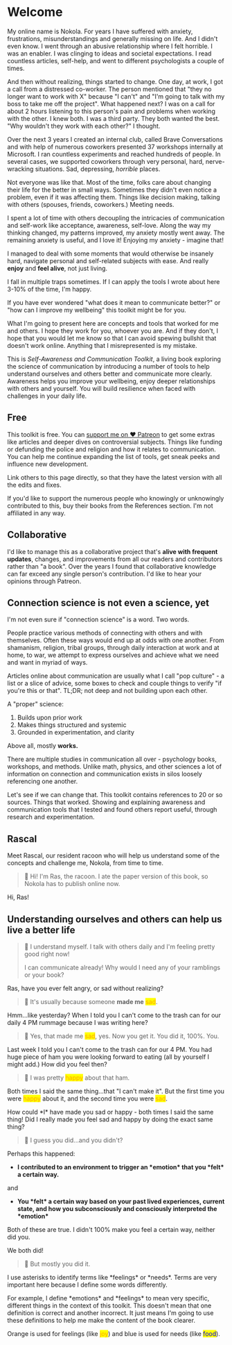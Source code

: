 # Welcome

My online name is Nokola. For years I have suffered with anxiety, frustrations, misunderstandings and generally missing on life. And I didn't even know. I went through an abusive relationship where I felt horrible. I was an enabler. I was clinging to ideas and societal expectations. I read countless articles, self-help, and went to different psychologists a couple of times.

And then without realizing, things started to change. One day, at work, I got a call from a distressed co-worker. The person mentioned that "they no longer want to work with X" because "I can't" and "I'm going to talk with my boss to take me off the project". What happened next? I was on a call for about 2 hours listening to this person's pain and problems when working with the other. I knew both. I was a third party. They both wanted the best. "Why wouldn't they work with each other?" I thought.

Over the next 3 years I created an internal club, called Brave Conversations and with help of numerous coworkers presented 37 workshops internally at Microsoft. I ran countless experiments and reached hundreds of people. In several cases, we supported coworkers through very personal, hard, nerve-wracking situations. Sad, depressing, _horrible_ places.

Not everyone was like that. Most of the time, folks care about changing their life for the better in small ways. Sometimes they didn't even notice a problem, even if it was affecting them. Things like decision making, talking with others (spouses, friends, coworkers.) Meeting needs.

I spent a lot of time with others decoupling the intricacies of communication and self-work like acceptance, awareness, self-love. Along the way my thinking changed, my patterns improved, my anxiety mostly went away. The remaining anxiety is useful, and I love it! Enjoying my anxiety - imagine that!

I managed to deal with some moments that would otherwise be insanely hard, navigate personal and self-related subjects with ease. And really **enjoy** and **feel alive**, not just living.

I fall in multiple traps sometimes. If I can apply the tools I wrote about here 3-10% of the time, I'm happy.

If you have ever wondered "what does it mean to communicate better?" or "how can I improve my wellbeing" this toolkit might be for you.

What I'm going to present here are concepts and tools that worked for me and others. I hope they work for you, whoever you are. And if they don't, I hope that you would let me know so that I can avoid spewing bullshit that doesn't work online. Anything that I misrepresented is my mistake.

This is _Self-Awareness and Communication Toolkit_, a living book exploring the science of communication by introducing a number of tools to help understand ourselves and others better and communicate more clearly. Awareness helps you improve your wellbeing, enjoy deeper relationships with others and yourself. You will build resilience when faced with challenges in your daily life.

## Free

This toolkit is free. You can [support me on ♥ Patreon](https://patreon.com/nokola) to get some extras like articles and deeper dives on controversial subjects. Things like funding or defunding the police and religion and how it relates to communication. You can help me continue expanding the list of tools, get sneak peeks and influence new development.

Link others to this page directly, so that they have the latest version with all the edits and fixes.

If you'd like to support the numerous people who knowingly or unknowingly contributed to this, buy their books from the References section. I'm not affiliated in any way.

## Collaborative

I'd like to manage this as a collaborative project that's **alive with frequent updates**, changes, and improvements from all our readers and contributors rather than "a book". Over the years I found that collaborative knowledge can far exceed any single person's contribution. I'd like to hear your opinions through Patreon.

## Connection science is not even a science, yet

I'm not even sure if "connection science" is a word. Two words.

People practice various methods of connecting with others and with themselves. Often these ways would end up at odds with one another. From shamanism, religion, tribal groups, through daily interaction at work and at home, to war, we attempt to express ourselves and achieve what we need and want in myriad of ways.

Articles online about communication are usually what I call "pop culture" - a list or a slice of advice, some boxes to check and couple things to verify "if you're this or that". TL;DR; not deep and not building upon each other.

A "proper" science:

1. Builds upon prior work
2. Makes things structured and systemic
3. Grounded in experimentation, and clarity

Above all, mostly **works.**

There are multiple studies in communication all over - psychology books, workshops, and methods. Unlike math, physics, and other sciences a lot of information on connection and communication exists in silos loosely referencing one another.

Let's see if we can change that. This toolkit contains references to 20 or so sources. Things that worked. Showing and explaining awareness and communication tools that I tested and found others report useful, through research and experimentation.

## Rascal

Meet Rascal, our resident racoon who will help us understand some of the concepts and challenge me, Nokola, from time to time.

> :raccoon: Hi! I'm Ras, the racoon. I ate the paper version of this book, so Nokola has to publish online now.

Hi, Ras!

## Understanding ourselves and others can help us live a better life

> :raccoon: I understand myself. I talk with others daily and I'm feeling pretty good right now!&#x20;
>
> I can communicate already! Why would I need any of your ramblings or your book?

Ras, have you ever felt angry, or sad without realizing?

> :raccoon: It's usually because someone **made me** <mark style="color:orange;">sad</mark>.

Hmm...like yesterday? When I told you I can't come to the trash can for our daily 4 PM rummage because I was writing here?

> :raccoon: Yes, that made me <mark style="color:orange;">sad</mark>, yes. Now you get it. You did it, 100%. You.

Last week I told you I can't come to the trash can for our 4 PM. You had huge piece of ham you were looking forward to eating (all by yourself I might add.) How did you feel then?

> :raccoon: I was pretty <mark style="color:orange;">happy</mark> about that ham.

Both times I said the same thing...that "I can't make it". But the first time you were <mark style="color:orange;">happy</mark> about it, and the second time you were <mark style="color:orange;">sad</mark>.&#x20;

How could \*I\* have made you sad or happy - both times I said the same thing! Did I really made you feel sad and happy by doing the exact same thing?

> :raccoon: I guess you did...and you didn't?

Perhaps this happened:

* **I contributed to an environment to trigger an \*emotion\* that you \*felt\* a certain way.**&#x20;

and&#x20;

* **You \*felt\* a certain way based on your past lived experiences, current state, and how you subconsciously and consciously interpreted the \*emotion\***

Both of these are true. I didn't 100% make you feel a certain way, neither did you.

We both did!

> ​:raccoon: But mostly you did it.

I use asterisks to identify terms like \*feelings\* or \*needs\*. Terms are very important here because I define some words differently.&#x20;

For example, I define \*emotions\* and \*feelings\* to mean very specific, different things in the context of this toolkit. This doesn't mean that one definition is correct and another incorrect. It just means I'm going to use these definitions to help me make the content of the book clearer.

Orange is used for feelings (like <mark style="color:orange;">joy</mark>) and blue is used for needs (like <mark style="color:blue;">food</mark>).
